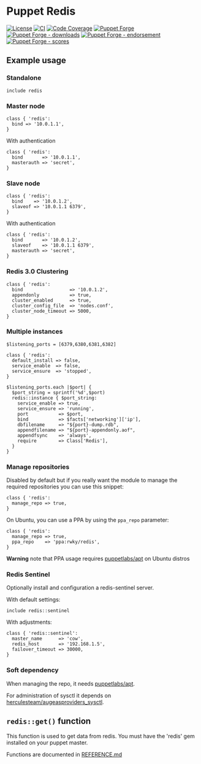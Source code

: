 # Puppet Redis

[![License](https://img.shields.io/github/license/voxpupuli/puppet-redis.svg)](https://github.com/voxpupuli/puppet-redis/blob/master/LICENSE)
[![CI](https://github.com/voxpupuli/puppet-redis/actions/workflows/ci.yml/badge.svg)](https://github.com/voxpupuli/puppet-redis/actions/workflows/ci.yml)
[![Code Coverage](https://coveralls.io/repos/github/voxpupuli/puppet-redis/badge.svg?branch=master)](https://coveralls.io/github/voxpupuli/puppet-redis)
[![Puppet Forge](https://img.shields.io/puppetforge/v/puppet/redis.svg)](https://forge.puppetlabs.com/puppet/redis)
[![Puppet Forge - downloads](https://img.shields.io/puppetforge/dt/puppet/redis.svg)](https://forge.puppetlabs.com/puppet/redis)
[![Puppet Forge - endorsement](https://img.shields.io/puppetforge/e/puppet/redis.svg)](https://forge.puppetlabs.com/puppet/redis)
[![Puppet Forge - scores](https://img.shields.io/puppetforge/f/puppet/redis.svg)](https://forge.puppetlabs.com/puppet/redis)

## Example usage

### Standalone

```puppet
include redis
```

### Master node

```puppet
class { 'redis':
  bind => '10.0.1.1',
}
```

With authentication

```puppet
class { 'redis':
  bind       => '10.0.1.1',
  masterauth => 'secret',
}
```

### Slave node

```puppet
class { 'redis':
  bind    => '10.0.1.2',
  slaveof => '10.0.1.1 6379',
}
```

With authentication

```puppet
class { 'redis':
  bind       => '10.0.1.2',
  slaveof    => '10.0.1.1 6379',
  masterauth => 'secret',
}
```

### Redis 3.0 Clustering

```puppet
class { 'redis':
  bind                 => '10.0.1.2',
  appendonly           => true,
  cluster_enabled      => true,
  cluster_config_file  => 'nodes.conf',
  cluster_node_timeout => 5000,
}
```

### Multiple instances


```puppet
$listening_ports = [6379,6380,6381,6382]

class { 'redis':
  default_install => false,
  service_enable  => false,
  service_ensure  => 'stopped',
}

$listening_ports.each |$port| {
  $port_string = sprintf('%d',$port)
  redis::instance { $port_string:
    service_enable => true,
    service_ensure => 'running',
    port           => $port,
    bind           => $facts['networking']['ip'],
    dbfilename     => "${port}-dump.rdb",
    appendfilename => "${port}-appendonly.aof",
    appendfsync    => 'always',
    require        => Class['Redis'],
  }
}
```

### Manage repositories

Disabled by default but if you really want the module to manage the required
repositories you can use this snippet:

```puppet
class { 'redis':
  manage_repo => true,
}
```

On Ubuntu, you can use a PPA by using the `ppa_repo` parameter:

```puppet
class { 'redis':
  manage_repo => true,
  ppa_repo    => 'ppa:rwky/redis',
}
```

**Warning** note that PPA usage requires [puppetlabs/apt](https://forge.puppet.com/puppetlabs/apt) on Ubuntu distros

### Redis Sentinel

Optionally install and configuration a redis-sentinel server.

With default settings:

```puppet
include redis::sentinel
```

With adjustments:

```puppet
class { 'redis::sentinel':
  master_name      => 'cow',
  redis_host       => '192.168.1.5',
  failover_timeout => 30000,
}
```

### Soft dependency

When managing the repo, it needs [puppetlabs/apt](https://forge.puppet.com/puppetlabs/apt).

For administration of sysctl it depends on [herculesteam/augeasproviders_sysctl](https://forge.puppet.com/herculesteam/augeasproviders_sysctl).

## `redis::get()` function

This function is used to get data from redis.
You must have the 'redis' gem installed on your puppet master.

Functions are documented in [REFERENCE.md](REFERENCE.md)
